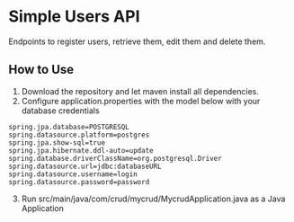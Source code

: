 # Simple Users API

Endpoints to register users, retrieve them, edit them and delete them.

## How to Use

1. Download the repository and let maven install all dependencies.
2. Configure application.properties with the model below with your database credentials

```
spring.jpa.database=POSTGRESQL
spring.datasource.platform=postgres
spring.jpa.show-sql=true
spring.jpa.hibernate.ddl-auto=update
spring.database.driverClassName=org.postgresql.Driver
spring.datasource.url=jdbc:databaseURL
spring.datasource.username=login
spring.datasource.password=password
```
3. Run src/main/java/com/crud/mycrud/MycrudApplication.java as a Java Application


